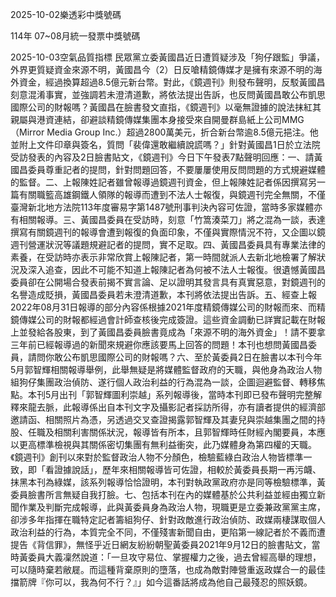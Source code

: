 
2025-10-02樂透彩中獎號碼

                                
114年 07~08月統一發票中獎號碼
                             
2025-10-03空氣品質指標
                              民眾黨立委黃國昌近日遭質疑涉及「狗仔跟監」爭議，外界更質疑資金來源不明，黃國昌今（2）日反嗆精鏡傳媒才是擁有來源不明的海外資金，經過換算超過8.5億元新台幣。對此，《鏡週刊》則發布聲明，反駁黃國昌刻意混淆事實，並強調若未澄清道歉，將依法提出告訴，也反問黃國昌敢公布凱思國際公司的財報嗎？黃國昌在臉書發文直指，《鏡週刊》以毫無證據的說法抹紅其親屬與港資連結，卻避談精鏡傳媒集團本身接受來自開曼群島紙上公司MMG（Mirror Media Group Inc.）超過2800萬美元，折合新台幣逾8.5億元挹注。他並附上文件印章與簽名，質問「裴偉還敢繼續說謊嗎？」針對黃國昌1日於立法院受訪發表的內容及2日臉書貼文，《鏡週刊》今日下午發表7點聲明回應：一、請黃國昌委員尊重記者的提問，針對問題回答，不要屢屢使用反問問題的方式規避媒體的監督。二、上報陳姓記者雖曾報導過鏡週刊資金，但上報陳姓記者係因撰寫另一篇有關職籃高雄鋼鐵人領隊的報導而遭到不法人士報復，與鏡週刊完全無關，不僅臺灣新北地方法院113年度審易字第1487號刑事判決內容可佐證，當時多家媒體亦有相關報導。三、黃國昌委員在受訪時，刻意「竹篙湊菜刀」將之混為一談，表達撰寫有關鏡週刊的報導會遭到報復的負面印象，不僅與實際情況不符，又企圖以鏡週刊營運狀況等議題規避記者的提問，實不足取。四、黃國昌委員具有專業法律的素養，在受訪時亦表示非常欣賞上報陳記者，第一時間就派人去新北地檢署了解狀況及深入追查，因此不可能不知道上報陳記者為何被不法人士報復。很遺憾黃國昌委員卻在公開場合發表前揭不實言論、足以證明其發言具有真實惡意，對鏡週刊的名譽造成貶損，黃國昌委員若未澄清道歉，本刊將依法提出告訴。五、經查上報2022年08月31日報導的部分內容係根據2021年度精鏡傳媒公司的財報而來、而精鏡傳媒公司的財報都經過會計師查核後完成簽證。這些資金調動已詳實記載在財報上並發給各股東，到了黃國昌委員臉書竟成為「來源不明的海外資金」！請不要拿三年前已經報導過的新聞來規避你應該要馬上回答的問題！本刊也想問黃國昌委員，請問你敢公布凱思國際公司的財報嗎？六、至於黃委員2日在臉書以本刊今年5月郭智輝相關報導舉例，此舉無疑是將媒體監督政府的天職，與他身為政治人物組狗仔集團政治偵防、遂行個人政治利益的行為混為一談，企圖迴避監督、轉移焦點。本刊5月出刊「郭智輝圖利崇越」系列報導後，當時本刊即已發布聲明完整解釋來龍去脈，此報導係出自本刊文字及攝影記者採訪所得，亦有讀者提供的經濟部邀請函、相關照片為憑，另透過交叉查證揭露郭智輝及其妻兒與崇越集團之間的持股、任職及相關利害關係狀況，報導皆有所本，且郭智輝時任財經內閣要員，本應以更高標準檢視與其關係密切集團有無利益衝突，此乃媒體身為第四權的天職。《鏡週刊》創刊以來對於監督政治人物不分顏色，檢驗藍綠白政治人物皆標準一致，即「看證據說話」，歷年來相關報導皆可佐證，相較於黃委員長期一再污衊、抹黑本刊為綠媒，該系列報導恰恰證明，本刊對執政黨政府亦是同等檢驗標準，黃委員臉書所言無疑自我打臉。七、包括本刊在內的媒體基於公共利益並經由獨立新聞作業及判斷完成報導，此與黃委員身為政治人物，現職更是立委兼政黨黨主席，卻涉多年指揮在職特定記者籌組狗仔、針對政敵進行政治偵防、政媒兩棲謀取個人政治利益的行為，本質完全不同，不僅殘害新聞自由，更陷第一線記者於不義而遭提告《背信罪》，無怪乎近日網友紛紛朝聖黃委員2021年9月12日的臉書貼文，當時黃委員大義凜然說道：「一旦攻守易位、掌握權力之後，過去曾經高舉的理想，可以隨時棄若敝屣。而這種背棄原則的墮落，也成為敵對陣營重返政媒合一的最佳擋箭牌『你可以，我為何不行？』」如今這番話將成為他自己最殘忍的照妖鏡。